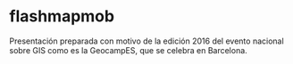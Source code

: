 # flashmapmob
Presentación preparada con motivo de la edición 2016 del evento nacional sobre GIS como es la GeocampES, que se celebra en Barcelona.
